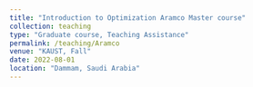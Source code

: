 ```yaml
---
title: "Introduction to Optimization Aramco Master course"
collection: teaching
type: "Graduate course, Teaching Assistance"
permalink: /teaching/Aramco
venue: "KAUST, Fall"
date: 2022-08-01
location: "Dammam, Saudi Arabia"
---
```

